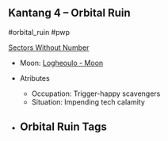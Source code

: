 ## Kantang 4 &ndash; Orbital Ruin

#orbital_ruin #pwp

[Sectors Without Number](https://sectorswithoutnumber.com/sector/bfDcBzTtgpeyLUfwzjio/orbitalRuin/TmIq91z7nym3JxIQ7W62)

- Moon: [Logheoulo - Moon](../../../Gaming/StarsWithoutNumber/PiratesWithoutPlunder/Logheoulo%20-%20Moon.md)

- Atributes
	- Occupation: Trigger-happy scavengers
	- Situation: Impending tech calamity

- Orbital Ruin Tags
	- 

